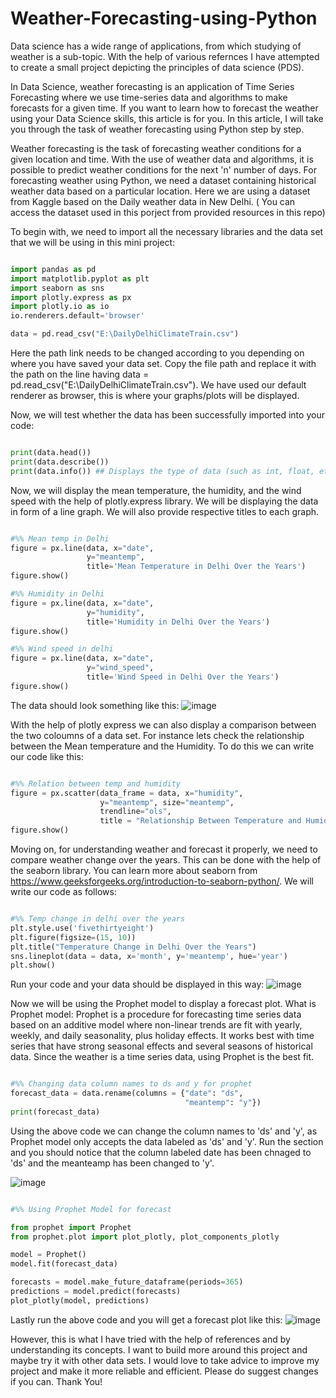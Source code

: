 # Weather-Forecasting-using-Python
Data science has a wide range of applications, from which studying of weather is a sub-topic. With the help of various refernces I have attempted to create a small project depicting the principles of data science (PDS). 

In Data Science, weather forecasting is an application of Time Series Forecasting where we use time-series data and algorithms to make forecasts for a given time. If you want to learn how to forecast the weather using your Data Science skills, this article is for you. In this article, I will take you through the task of weather forecasting using Python step by step.

Weather forecasting is the task of forecasting weather conditions for a given location and time. With the use of weather data and algorithms, it is possible to predict weather conditions for the next 'n' number of days. For forecasting weather using Python, we need a dataset containing historical weather data based on a particular location. Here we are using a dataset from Kaggle based on the Daily weather data in New Delhi. ( You can access the dataset used in this porject from provided resources in this repo)

To begin with, we need to import all the necessary libraries and the data set that we will be using in this mini project:

```Python

import pandas as pd
import matplotlib.pyplot as plt
import seaborn as sns
import plotly.express as px
import plotly.io as io
io.renderers.default='browser'

data = pd.read_csv("E:\DailyDelhiClimateTrain.csv")

```
Here the path link needs to be changed according to you depending on where you have saved your data set. Copy the file path and replace it with the path on the line having data = pd.read_csv("E:\DailyDelhiClimateTrain.csv"). We have used our default renderer as browser, this is where your graphs/plots will be displayed.

Now, we will test whether the data has been successfully imported into your code:
```Python

print(data.head())
print(data.describe())
print(data.info()) ## Displays the type of data (such as int, float, etc)

```
Now, we will display the mean temperature, the humidity, and the wind speed with the help of plotly.express library. We will be displaying the data in form of a line graph. We will also provide respective titles to each graph.

```Python

#%% Mean temp in Delhi
figure = px.line(data, x="date",
                 y="meantemp",
                 title='Mean Temperature in Delhi Over the Years')
figure.show()

#%% Humidity in Delhi
figure = px.line(data, x="date",
                 y="humidity",
                 title='Humidity in Delhi Over the Years')
figure.show()

#%% Wind speed in delhi
figure = px.line(data, x="date",
                 y="wind_speed",
                 title='Wind Speed in Delhi Over the Years')
figure.show()

```
The data should look something like this:
![image](https://user-images.githubusercontent.com/71218661/229749452-49400c66-18a2-4a5a-9b34-a5b7a81abeba.png)

With the help of plotly express we can also display a comparison between the two coloumns of a data set. For instance lets check the relationship between the Mean temperature and the Humidity. To do this we can write our code like this:

```Python

#%% Relation between temp and humidity
figure = px.scatter(data_frame = data, x="humidity",
                    y="meantemp", size="meantemp",
                    trendline="ols",
                    title = "Relationship Between Temperature and Humidity")
figure.show()


```
Moving on, for understanding weather and forecast it properly, we need to compare weather change over the years. This can be done with the help of the seaborn library. You can learn more about seaborn from https://www.geeksforgeeks.org/introduction-to-seaborn-python/. We will write our code as follows:

```Python

#%% Temp change in delhi over the years
plt.style.use('fivethirtyeight')
plt.figure(figsize=(15, 10))
plt.title("Temperature Change in Delhi Over the Years")
sns.lineplot(data = data, x='month', y='meantemp', hue='year')
plt.show()

```

Run your code and your data should be displayed in this way:
![image](https://user-images.githubusercontent.com/71218661/229753025-9c88a868-ebd3-4b69-b85a-86ee1e515430.png)

Now we will be using the Prophet model to display a forecast plot. What is Prophet model:
Prophet is a procedure for forecasting time series data based on an additive model where non-linear trends are fit with yearly, weekly, and daily seasonality, plus holiday effects. It works best with time series that have strong seasonal effects and several seasons of historical data. Since the weather is a time series data, using Prophet is the best fit.

```Python

#%% Changing data column names to ds and y for prophet
forecast_data = data.rename(columns = {"date": "ds",
                                       "meantemp": "y"})
print(forecast_data)

```
Using the above code we can change the column names to 'ds' and 'y', as Prophet model only accepts the data labeled as 'ds' and 'y'. Run the section and you should notice that the column labeled date has been chnaged to 'ds' and the meanteamp has been changed to 'y'.

![image](https://user-images.githubusercontent.com/71218661/229754519-db9db3cb-0c76-4e53-b257-7025023bae8b.png)

```Python

#%% Using Prophet Model for forecast

from prophet import Prophet
from prophet.plot import plot_plotly, plot_components_plotly

model = Prophet()
model.fit(forecast_data)

forecasts = model.make_future_dataframe(periods=365)
predictions = model.predict(forecasts)
plot_plotly(model, predictions)

```
Lastly run the above code and you will get a forecast plot like this:
![image](https://user-images.githubusercontent.com/71218661/229754718-9f82011c-0d64-4610-9e98-ecb13ed60724.png)

However, this is what I have tried with the help of references and by understanding its concepts. I want to build more around this project and maybe try it with other data sets. I would love to take advice to improve my project and make it more reliable and efficient. Please do suggest changes if you can. Thank You!
